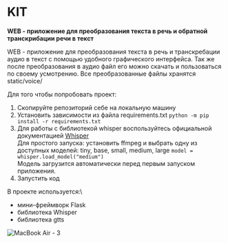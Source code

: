 # KIT
**WEB - приложение для преобразования текста в речь и обратной транскрибации речи в текст**

WEB - приложение для преобразования текста в речь и транскребации аудио в текст с помощью удобного графического интерфейса.
Так же после преобразования в аудио файл его можно скачать и пользоваться по своему усмотрению. 
Все преобразованные файлы хранятся static/voice/

Для того чтобы попробовать проект:
1. Скопируйте репозиторий себе на локальную машину
2. Установить зависимости из файла requirements.txt 
`python -m pip install -r requirements.txt `
3. Для работы с библиотекой whisper воспользуйтесь официальной документацией [Whisper](https://github.com/openai/whisper)<br>
Для простого запуска: установить ffmpeg и выбрать одну из доступных моделей: tiny, base, small, medium, large
`model = whisper.load_model("medium")`<br>
Модель загрузится автоматически перед первым запуском приложения.
4. Запустить код

В проекте используется:\
- мини-фреймворк Flask
- библиотека Whisper
- библиотека gtts

![MacBook Air - 3](https://github.com/user-attachments/assets/5d7642d2-6e4f-4c8b-9b5d-4553837983df)

